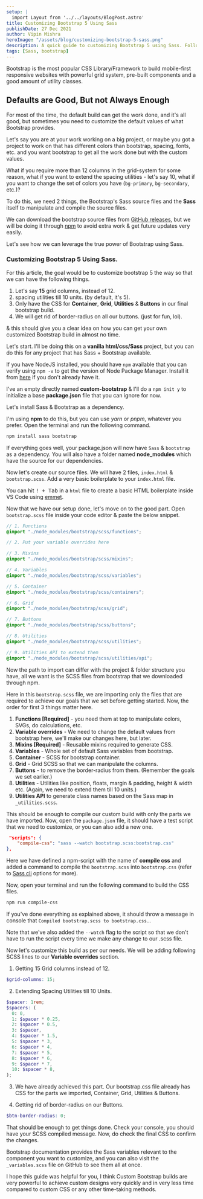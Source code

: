 ```yaml
---
setup: |
  import Layout from '../../layouts/BlogPost.astro'
title: Customizing Bootstrap 5 Using Sass
publishDate: 27 Dec 2021
author: Vipin Mishra
heroImage: "/assets/blog/customizing-bootstrap-5-sass.png"
description: A quick guide to customizing Bootstrap 5 using Sass. Following it, you can get a fully customized Bootstrap build as per your project needs.
tags: [Sass, bootstrap]
---
```


Bootstrap is the most popular CSS Library/Framework to build mobile-first responsive websites with powerful grid system, pre-built components and a good amount of utility classes.

## Defaults are Good, But not Always Enough

For most of the time, the default build can get the work done, and it's all good, but sometimes you need to customize the default values of what Bootstrap provides.

Let's say you are at your work working on a big project, or maybe you got a project to work on that has different colors than bootstrap, spacing, fonts, etc. and you want bootstrap to get all the work done but with the custom values.

What if you require more than 12 columns in the grid-system for some reason, what if you want to extend the spacing utilities - let's say 10, what if you want to change the set of colors you have (`bg-primary`, `bg-secondary`, etc.)?

To do this, we need 2 things, the Bootstrap's Sass source files and the **Sass** itself to manipulate and compile the source files.

We can download the bootstrap source files from [GitHub releases](https://github.com/twbs/bootstrap/releases/tag/v5.1.3), but we will be doing it through [npm](https://www.npmjs.com/) to avoid extra work & get future updates very easily.

Let's see how we can leverage the true power of Bootstrap using Sass.

### Customizing Bootstrap 5 Using Sass.

For this article, the goal would be to customize bootstrap 5 the way so that we can have the following things.

1. Let's say **15** grid columns, instead of 12.
2. spacing utilities till 10 units. (by default, it's 5).
3. Only have the CSS for **Container**, **Grid**, **Utilities** & **Buttons** in our final bootstrap build.
4. We will get rid of border-radius on all our buttons. (just for fun, lol).

& this should give you a clear idea on how you can get your own customized Bootstrap build in almost no time.

Let's start. I'll be doing this on a **vanilla html/css/Sass** project, but you can do this for any project that has Sass + Bootstrap available.

If you have NodeJS installed, you should have `npm` available that you can verify using `npm -v` to get the version of Node Package Manager. Install it from [here](https://nodejs.org/en/) if you don't already have it.

I've an empty directly named **custom-bootstrap** & I'll do a `npm init y` to initialize a base **package.json** file that you can ignore for now.

Let's install Sass & Bootstrap as a dependency.

I'm using **npm** to do this, but you can use _yarn_ or _pnpm_, whatever you prefer. Open the terminal and run the following command.

```bash
npm install sass bootstrap
```

If everything goes well, your package.json will now have `Sass` & `bootstrap` as a dependency. You will also have a folder named **node_modules** which have the source for our dependencies.

Now let's create our source files. We will have 2 files, `index.html` & `bootstrap.scss`. Add a very basic boilerplate to your `index.html` file.

<p class="message info">You can hit <kbd>! + Tab</kbd> in a <code>html</code> file to create a basic HTML boilerplate inside VS Code using <a href="https://emmet.io/">emmet</a>.</p>

Now that we have our setup done, let's move on to the good part. Open `bootstrap.scss` file inside your code editor & paste the below snippet.

```scss
// 1. Functions
@import "./node_modules/bootstrap/scss/functions";

// 2. Put your variable overrides here

// 3. Mixins
@import "./node_modules/bootstrap/scss/mixins";

// 4. Variables
@import "./node_modules/bootstrap/scss/variables";

// 5. Container
@import "./node_modules/bootstrap/scss/containers";

// 6. Grid
@import "./node_modules/bootstrap/scss/grid";

// 7. Buttons
@import "./node_modules/bootstrap/scss/buttons";

// 8. Utilities
@import "./node_modules/bootstrap/scss/utilities";

// 9. Utilities API to extend them
@import "./node_modules/bootstrap/scss/utilities/api";
```

Now the path to import can differ with the project & folder structure you have, all we want is the SCSS files from bootstrap that we downloaded through npm.

Here in this `bootstrap.scss` file, we are importing only the files that are required to achieve our goals that we set before getting started. Now, the order for first 3 things matter here.

1. **Functions [Required]** - you need them at top to manipulate colors, SVGs, do calculations, etc.
2. **Variable overrides** - We need to change the default values from bootstrap here, we'll make our changes here, but later.
3. **Mixins [Required]** - Reusable mixins required to generate CSS.
4. **Variables** - Whole set of default Sass variables from bootstrap.
5. **Container** - SCSS for bootstrap container.
6. **Grid** - Grid SCSS so that we can manipulate the columns.
7. **Buttons** - to remove the border-radius from them. (Remember the goals we set earlier.)
8. **Utilities** - Utilities like position, floats, margin & padding, height & width etc. (Again, we need to extend them till 10 units.)
9. **Utilities API** to generate class names based on the Sass map in `_utilities.scss`.

This should be enough to compile our custom build with only the parts we have imported. Now, open the `package.json` file, it should have a test script that we need to customize, or you can also add a new one.

```json
 "scripts": {
    "compile-css": "sass --watch bootstrap.scss:bootstrap.css"
},
```

Here we have defined a npm-script with the name of **compile css** and added a command to compile the `bootstrap.scss` into `bootstrap.css` (refer to [Sass cli](https://Sass-lang.com/documentation/cli/dart-Sass) options for more).

Now, open your terminal and run the following command to build the CSS files.

```bash
npm run compile-css
```

If you've done everything as explained above, it should throw a message in console that `Compiled bootstrap.scss to bootstrap.css.`.

Note that we've also added the `--watch` flag to the script so that we don't have to run the script every time we make any change to our .scss file.

Now let's customize this build as per our needs. We will be adding following SCSS lines to our **Variable overrides** section.

1. Getting 15 Grid columns instead of 12.

```scss
$grid-columns: 15;
```

2. Extending Spacing Utilities till 10 Units.

```scss
$spacer: 1rem;
$spacers: (
  0: 0,
  1: $spacer * 0.25,
  2: $spacer * 0.5,
  3: $spacer,
  4: $spacer * 1.5,
  5: $spacer * 3,
  6: $spacer * 4,
  7: $spacer * 5,
  8: $spacer * 6,
  9: $spacer * 7,
  10: $spacer * 8,
);
```

3. We have already achieved this part. Our bootstrap.css file already has CSS for the parts we imported, Container, Grid, Utilities & Buttons.

4. Getting rid of border-radius on our Buttons.

```scss
$btn-border-radius: 0;
```

That should be enough to get things done. Check your console, you should have your SCSS compiled message. Now, do check the final CSS to confirm the changes.

Bootstrap documentation provides the Sass variables relevant to the component you want to customize, and you can also visit the `_variables.scss` file on GitHub to see them all at once.

I hope this guide was helpful for you, I think Custom Bootstrap builds are very powerful to achieve custom designs very quickly and in very less time compared to custom CSS or any other time-taking methods.
